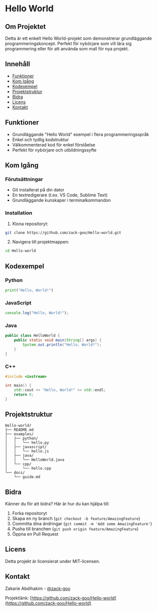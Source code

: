 # Hello World

## Om Projektet
Detta är ett enkelt Hello World-projekt som demonstrerar grundläggande programmeringskoncept. Perfekt för nybörjare som vill lära sig programmering eller för att använda som mall för nya projekt.

## Innehåll
- [Funktioner](#funktioner)
- [Kom Igång](#kom-igång)
- [Kodexempel](#kodexempel)
- [Projektstruktur](#projektstruktur)
- [Bidra](#bidra)
- [Licens](#licens)
- [Kontakt](#kontakt)

## Funktioner
- Grundläggande "Hello World" exempel i flera programmeringsspråk
- Enkel och tydlig kodstruktur
- Välkommenterad kod för enkel förståelse
- Perfekt för nybörjare och utbildningssyfte

## Kom Igång

### Förutsättningar
- Git installerat på din dator
- En textredigerare (t.ex. VS Code, Sublime Text)
- Grundläggande kunskaper i terminalkommandon

### Installation
1. Klona repositoryt:
```bash
git clone https://github.com/zack-goo/Hello-world.git
```

2. Navigera till projektmappen:
```bash
cd Hello-world
```

## Kodexempel

### Python
```python
print("Hello, World!")
```

### JavaScript
```javascript
console.log("Hello, World!");
```

### Java
```java
public class HelloWorld {
    public static void main(String[] args) {
        System.out.println("Hello, World!");
    }
}
```

### C++
```cpp
#include <iostream>

int main() {
    std::cout << "Hello, World!" << std::endl;
    return 0;
}
```

## Projektstruktur
```
Hello-world/
├── README.md
├── examples/
│   ├── python/
│   │   └── hello.py
│   ├── javascript/
│   │   └── hello.js
│   ├── java/
│   │   └── HelloWorld.java
│   └── cpp/
│       └── hello.cpp
└── docs/
    └── guide.md
```

## Bidra
Känner du för att bidra? Här är hur du kan hjälpa till:
1. Forka repositoryt
2. Skapa en ny branch (`git checkout -b feature/AmazingFeature`)
3. Committa dina ändringar (`git commit -m 'Add some AmazingFeature'`)
4. Pusha till branchen (`git push origin feature/AmazingFeature`)
5. Öppna en Pull Request

## Licens
Detta projekt är licensierat under MIT-licensen.

## Kontakt
Zakarie Abdihakim - [@zack-goo](https://github.com/zack-goo)

Projektlänk: [https://github.com/zack-goo/Hello-world](https://github.com/zack-goo/Hello-world)
